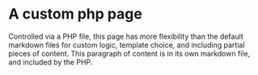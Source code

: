 A custom php page
================

Controlled via a PHP file, this page has more flexibility than the default markdown files for custom logic, template choice, and including partial pieces of content. This paragraph of content is in its own markdown file, and included by the PHP. 
